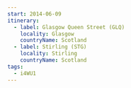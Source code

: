 ```yaml
---
start: 2014-06-09
itinerary:
  - label: Glasgow Queen Street (GLQ)
    locality: Glasgow
    countryName: Scotland
  - label: Stirling (STG)
    locality: Stirling
    countryName: Scotland
tags:
  - i4WU1
---
```

